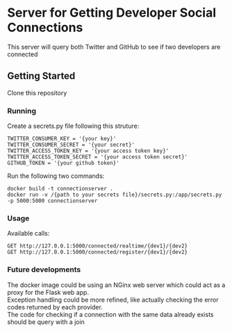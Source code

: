 # Server for Getting Developer Social Connections

This server will query both Twitter and GitHub to see if two developers are connected

## Getting Started

Clone this repository

### Running

Create a secrets.py file following this struture:
```
TWITTER_CONSUMER_KEY = '{your key}'
TWITTER_CONSUMER_SECRET = '{your secret}'
TWITTER_ACCESS_TOKEN_KEY = '{your access token key}'
TWITTER_ACCESS_TOKEN_SECRET = '{your access token secret}'
GITHUB_TOKEN = '{your github token}'
```
Run the following two commands:

```
docker build -t connectionserver .
docker run -v /{path to your secrets file}/secrets.py:/app/secrets.py -p 5000:5000 connectionserver
```

### Usage

Available calls: <br>
```
GET http://127.0.0.1:5000/connected/realtime/{dev1}/{dev2}
GET http://127.0.0.1:5000/connected/register/{dev1}/{dev2}
```

### Future developments
The docker image could be using an NGinx web server which could act as a proxy for the Flask web app.<br>
Exception handling could be more refined, like actually checking the error codes returned by each provider.<br>
The code for checking if a connection with the same data already exists should be query with a join<br>
